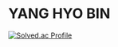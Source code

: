 
# YANG HYO BIN

[![Solved.ac Profile](http://mazassumnida.wtf/api/v2/generate_badge?boj=백준아이디)](https://solved.ac/doit99/)
